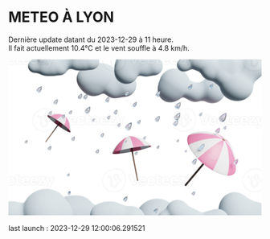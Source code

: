 # METEO À LYON

Dernière update datant du 2023-12-29 à 11 heure.  
Il fait actuellement 10.4°C et le vent souffle à 4.8 km/h.      

![](./.github/rain.png)

last launch : 2023-12-29 12:00:06.291521
